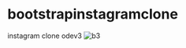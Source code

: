 # bootstrapinstagramclone
instagram clone odev3
![b3](https://user-images.githubusercontent.com/120513064/220437769-f2fd0ed5-79a8-45b5-bcad-faaf47b90730.png)

